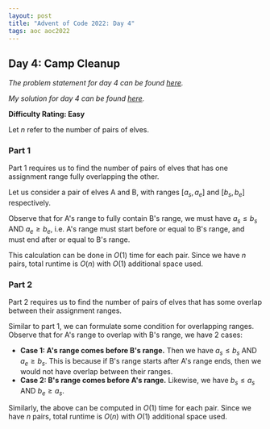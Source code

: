 ```yaml
---
layout: post
title: "Advent of Code 2022: Day 4"
tags: aoc aoc2022
---
```


## Day 4: Camp Cleanup

_The problem statement for day 4 can be found [here](https://adventofcode.com/2022/day/4)._

_My solution for day 4 can be found [here](https://github.com/filbertphang/aoc2022/tree/main/day04)._

**Difficulty Rating: Easy**

Let $n$ refer to the number of pairs of elves.

### Part 1

Part 1 requires us to find the number of pairs of elves that has one assignment range fully overlapping the other.

Let us consider a pair of elves A and B, with ranges $[a_s, a_e]$ and $[b_s, b_e]$ respectively.

Observe that for A's range to fully contain B's range, we must have $a_s \le b_s$ AND $a_e \ge b_e$, i.e. A's range must start before or equal to B's range, and must end after or equal to B's range.

This calculation can be done in $O(1)$ time for each pair. Since we have $n$ pairs, total runtime is $O(n)$ with $O(1)$ additional space used.

### Part 2

Part 2 requires us to find the number of pairs of elves that has some overlap between their assignment ranges.

Similar to part 1, we can formulate some condition for overlapping ranges. Observe that for A's range to overlap with B's range, we have 2 cases:

- **Case 1: A's range comes before B's range.** Then we have $a_s \le b_s$ AND $a_e \ge b_s$. This is because if B's range starts after A's range ends, then we would not have overlap between their ranges.
- **Case 2: B's range comes before A's range.** Likewise, we have $b_s \le a_s$ AND $b_e \ge a_s$.

Similarly, the above can be computed in $O(1)$ time for each pair. Since we have $n$ pairs, total runtime is $O(n)$ with $O(1)$ additional space used.

